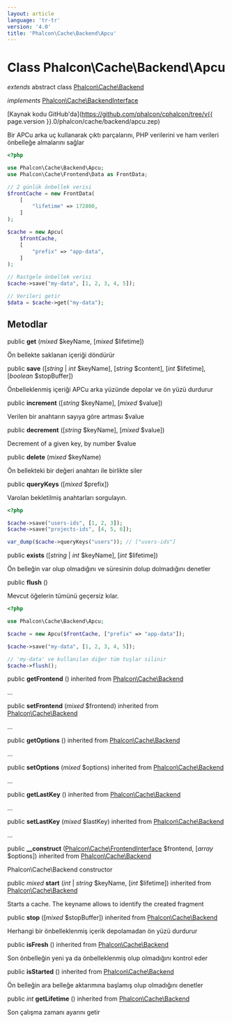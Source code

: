 ```yaml
---
layout: article
language: 'tr-tr'
version: '4.0'
title: 'Phalcon\Cache\Backend\Apcu'
---
```

# Class **Phalcon\Cache\Backend\Apcu**

*extends* abstract class [Phalcon\Cache\Backend](Phalcon_Cache_Backend)

*implements* [Phalcon\Cache\BackendInterface](Phalcon_Cache_BackendInterface)

[Kaynak kodu GitHub'da](https://github.com/phalcon/cphalcon/tree/v{{ page.version }}.0/phalcon/cache/backend/apcu.zep)

Bir APCu arka uç kullanarak çıktı parçalarını, PHP verilerini ve ham verileri önbelleğe almalarını sağlar

```php
<?php

use Phalcon\Cache\Backend\Apcu;
use Phalcon\Cache\Frontend\Data as FrontData;

// 2 günlük önbellek verisi
$frontCache = new FrontData(
    [
        "lifetime" => 172800,
    ]
);

$cache = new Apcu(
    $frontCache,
    [
        "prefix" => "app-data",
    ]
);

// Rastgele önbellek verisi
$cache->save("my-data", [1, 2, 3, 4, 5]);

// Verileri getir
$data = $cache->get("my-data");

```

## Metodlar

public **get** (*mixed* $keyName, [*mixed* $lifetime])

Ön bellekte saklanan içeriği döndürür

public **save** ([*string* | *int* $keyName], [*string* $content], [*int* $lifetime], [*boolean* $stopBuffer])

Önbelleklenmiş içeriği APCu arka yüzünde depolar ve ön yüzü durdurur

public **increment** ([*string* $keyName], [*mixed* $value])

Verilen bir anahtarın sayıya göre artması $value

public **decrement** ([*string* $keyName], [*mixed* $value])

Decrement of a given key, by number $value

public **delete** (*mixed* $keyName)

Ön bellekteki bir değeri anahtarı ile birlikte siler

public **queryKeys** ([*mixed* $prefix])

Varolan bekletilmiş anahtarları sorgulayın.

```php
<?php

$cache->save("users-ids", [1, 2, 3]);
$cache->save("projects-ids", [4, 5, 6]);

var_dump($cache->queryKeys("users")); // ["users-ids"]

```

public **exists** ([*string* | *int* $keyName], [*int* $lifetime])

Ön belleğin var olup olmadığını ve süresinin dolup dolmadığını denetler

public **flush** ()

Mevcut öğelerin tümünü geçersiz kılar.

```php
<?php

use Phalcon\Cache\Backend\Apcu;

$cache = new Apcu($frontCache, ["prefix" => "app-data"]);

$cache->save("my-data", [1, 2, 3, 4, 5]);

// 'my-data' ve kullanılan diğer tüm tuşlar silinir
$cache->flush();

```

public **getFrontend** () inherited from [Phalcon\Cache\Backend](Phalcon_Cache_Backend)

...

public **setFrontend** (*mixed* $frontend) inherited from [Phalcon\Cache\Backend](Phalcon_Cache_Backend)

...

public **getOptions** () inherited from [Phalcon\Cache\Backend](Phalcon_Cache_Backend)

...

public **setOptions** (*mixed* $options) inherited from [Phalcon\Cache\Backend](Phalcon_Cache_Backend)

...

public **getLastKey** () inherited from [Phalcon\Cache\Backend](Phalcon_Cache_Backend)

...

public **setLastKey** (*mixed* $lastKey) inherited from [Phalcon\Cache\Backend](Phalcon_Cache_Backend)

...

public **__construct** ([Phalcon\Cache\FrontendInterface](Phalcon_Cache_FrontendInterface) $frontend, [*array* $options]) inherited from [Phalcon\Cache\Backend](Phalcon_Cache_Backend)

Phalcon\Cache\Backend constructor

public *mixed* **start** (*int* | *string* $keyName, [*int* $lifetime]) inherited from [Phalcon\Cache\Backend](Phalcon_Cache_Backend)

Starts a cache. The keyname allows to identify the created fragment

public **stop** ([*mixed* $stopBuffer]) inherited from [Phalcon\Cache\Backend](Phalcon_Cache_Backend)

Herhangi bir önbelleklenmiş içerik depolamadan ön yüzü durdurur

public **isFresh** () inherited from [Phalcon\Cache\Backend](Phalcon_Cache_Backend)

Son önbelleğin yeni ya da önbelleklenmiş olup olmadığını kontrol eder

public **isStarted** () inherited from [Phalcon\Cache\Backend](Phalcon_Cache_Backend)

Ön belleğin ara belleğe aktarımına başlamış olup olmadığını denetler

public *int* **getLifetime** () inherited from [Phalcon\Cache\Backend](Phalcon_Cache_Backend)

Son çalışma zamanı ayarını getir